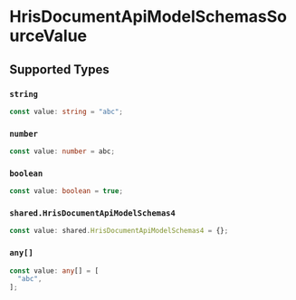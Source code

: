 # HrisDocumentApiModelSchemasSourceValue


## Supported Types

### `string`

```typescript
const value: string = "abc";
```

### `number`

```typescript
const value: number = abc;
```

### `boolean`

```typescript
const value: boolean = true;
```

### `shared.HrisDocumentApiModelSchemas4`

```typescript
const value: shared.HrisDocumentApiModelSchemas4 = {};
```

### `any[]`

```typescript
const value: any[] = [
  "abc",
];
```

